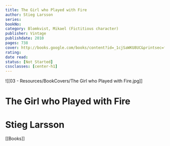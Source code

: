 ```yaml
---
title: The Girl who Played with Fire 
author: Stieg Larsson 
series: 
bookNo: 
category: Blomkvist, Mikael (Fictitious character) 
publisher: Vintage 
publishdate: 2010 
pages: 738 
cover: http://books.google.com/books/content?id=_1cjSaWKU8UC&printsec=frontcover&img=1&zoom=1&source=gbs_api 
rating: 
date read: 
status: [Not Started]
cssclasses: [center-h1]
---
```

![[03 - Resources/BookCovers/The Girl who Played with Fire.jpg]]
# The Girl who Played with Fire
# Stieg Larsson







[[Books]]
